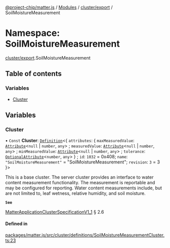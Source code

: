 [@project-chip/matter.js](../README.md) / [Modules](../modules.md) / [cluster/export](cluster_export.md) / SoilMoistureMeasurement

# Namespace: SoilMoistureMeasurement

[cluster/export](cluster_export.md).SoilMoistureMeasurement

## Table of contents

### Variables

- [Cluster](cluster_export.SoilMoistureMeasurement.md#cluster)

## Variables

### Cluster

• `Const` **Cluster**: [`Definition`](cluster_export.ClusterFactory.md#definition)\<\{ `attributes`: \{ `maxMeasuredValue`: [`Attribute`](cluster_export.md#attribute)\<``null`` \| `number`, `any`\> ; `measuredValue`: [`Attribute`](cluster_export.md#attribute)\<``null`` \| `number`, `any`\> ; `minMeasuredValue`: [`Attribute`](cluster_export.md#attribute)\<``null`` \| `number`, `any`\> ; `tolerance`: [`OptionalAttribute`](cluster_export.md#optionalattribute)\<`number`, `any`\>  } ; `id`: ``1032`` = 0x408; `name`: ``"SoilMoistureMeasurement"`` = "SoilMoistureMeasurement"; `revision`: ``3`` = 3 }\>

This is a base cluster. The server cluster provides an interface to water content measurement functionality. The
measurement is reportable and may be configured for reporting. Water content measurements include, but are not
limited to, leaf wetness, relative humidity, and soil moisture.

**`See`**

[MatterApplicationClusterSpecificationV1_1](../interfaces/spec_export.MatterApplicationClusterSpecificationV1_1.md) § 2.6

#### Defined in

[packages/matter.js/src/cluster/definitions/SoilMoistureMeasurementCluster.ts:23](https://github.com/project-chip/matter.js/blob/dfd1dc35/packages/matter.js/src/cluster/definitions/SoilMoistureMeasurementCluster.ts#L23)
